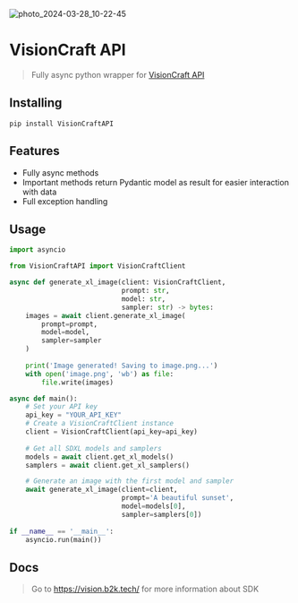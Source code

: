 ![photo_2024-03-28_10-22-45](https://github.com/Belyashik2K/TruckersMP/assets/126521808/b19a4f29-a2bf-4692-8de3-221dd166e42a)
# VisionCraft API
> Fully async python wrapper for [VisionCraft API](https://api.visioncraft.top/docs)

## Installing

    pip install VisionCraftAPI

## Features
* Fully async methods
* Important methods return Pydantic model as result for easier interaction with data
* Full exception handling

## Usage
```python
import asyncio

from VisionCraftAPI import VisionCraftClient

async def generate_xl_image(client: VisionCraftClient,
                            prompt: str,
                            model: str,
                            sampler: str) -> bytes:
    images = await client.generate_xl_image(
        prompt=prompt,
        model=model,
        sampler=sampler
    )
    
    print('Image generated! Saving to image.png...')
    with open('image.png', 'wb') as file:
        file.write(images)   

async def main():
    # Set your API key
    api_key = "YOUR_API_KEY"
    # Create a VisionCraftClient instance
    client = VisionCraftClient(api_key=api_key)
    
    # Get all SDXL models and samplers
    models = await client.get_xl_models()
    samplers = await client.get_xl_samplers()

    # Generate an image with the first model and sampler
    await generate_xl_image(client=client,
                            prompt='A beautiful sunset',
                            model=models[0],
                            sampler=samplers[0])
            
if __name__ == '__main__':
    asyncio.run(main())
```

## Docs
> Go to https://vision.b2k.tech/ for more information about SDK